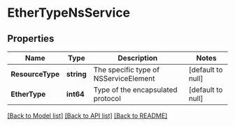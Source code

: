 # EtherTypeNsService

## Properties
Name | Type | Description | Notes
------------ | ------------- | ------------- | -------------
**ResourceType** | **string** | The specific type of NSServiceElement | [default to null]
**EtherType** | **int64** | Type of the encapsulated protocol | [default to null]

[[Back to Model list]](../README.md#documentation-for-models) [[Back to API list]](../README.md#documentation-for-api-endpoints) [[Back to README]](../README.md)

